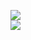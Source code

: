 [![](https://img.shields.io/badge/Made%20With-Github%20Spray-lightgrey.svg?style=for-the-badge&logo=github)](https://github.com/Annihil/github-spray#12793)  
[![](https://i.imgur.com/2DrTn0Z.gif)](https://github.com/Annihil/github-spray)